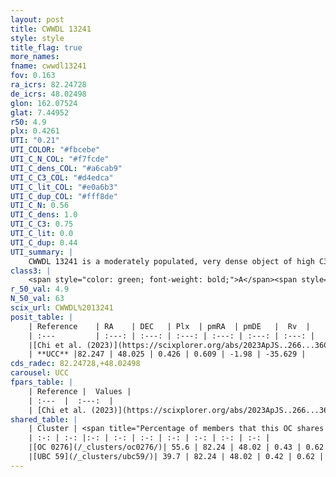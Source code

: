 ```yaml
---
layout: post
title: CWWDL 13241
style: style
title_flag: true
more_names: 
fname: cwwdl13241
fov: 0.163
ra_icrs: 82.24728
de_icrs: 48.02498
glon: 162.07524
glat: 7.44952
r50: 4.9
plx: 0.4261
UTI: "0.21"
UTI_COLOR: "#fbcebe"
UTI_C_N_COL: "#f7fcde"
UTI_C_dens_COL: "#a6cab9"
UTI_C_C3_COL: "#d4edca"
UTI_C_lit_COL: "#e0a6b3"
UTI_C_dup_COL: "#fff8de"
UTI_C_N: 0.56
UTI_C_dens: 1.0
UTI_C_C3: 0.75
UTI_C_lit: 0.0
UTI_C_dup: 0.44
UTI_summary: |
    CWWDL 13241 is a moderately populated, very dense object of high C3 quality. It was recently reported in the literature.<br><br><span style="color: #99180f; font-weight: bold;">Warning: </span>This is possibly a duplicated object, which shares a significant percentage of members with at least one previously reported entry.
class3: |
    <span style="color: green; font-weight: bold;">A</span><span style="color: #FFC300; font-weight: bold;">B</span>
r_50_val: 4.9
N_50_val: 63
scix_url: CWWDL%2013241
posit_table: |
    | Reference    | RA    | DEC   | Plx  | pmRA  | pmDE   |  Rv  |
    | :---         | :---: | :---: | :---: | :---: | :---: | :---: |
    |[Chi et al. (2023)](https://scixplorer.org/abs/2023ApJS..266...36C) | 82.254 | 48.049 | 0.435 | 0.629 | -1.999 | -35.141 |
    | **UCC** |82.247 | 48.025 | 0.426 | 0.609 | -1.98 | -35.629 | 
cds_radec: 82.24728,+48.02498
carousel: UCC
fpars_table: |
    | Reference |  Values |
    | :---  |  :---:  |
    | [Chi et al. (2023)](https://scixplorer.org/abs/2023ApJS..266...36C) | `logAge=7.88, Z=0.4` |
shared_table: |
    | Cluster | <span title="Percentage of members that this OC shares with the ones listed">%</span>   | RA   | DEC   | Plx   | pmRA  | pmDE  | Rv | UTI |
    | :-: | :-: |:-: | :-: | :-: | :-: | :-: | :-: | :-: |
    |[OC 0276](/_clusters/oc0276/)| 55.6 | 82.24 | 48.02 | 0.43 | 0.62 | -1.99 | -35.98 |0.13 |
    |[UBC 59](/_clusters/ubc59/)| 39.7 | 82.24 | 48.02 | 0.42 | 0.62 | -1.99 | -- |0.56 |
---
```

